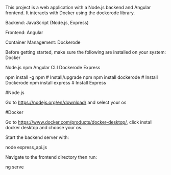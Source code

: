 This project is a web application with a Node.js backend and Angular frontend. It interacts with Docker using the dockerode library.

Backend: JavaScript (Node.js, Express)

Frontend: Angular

Container Management: Dockerode

Before getting started, make sure the following are installed on your system:
Docker

Node.js
npm
Angular CLI
Dockerode
Express

npm install -g npm         # Install/upgrade npm 
npm install dockerode      # Install Dockerode
npm install express        # Install Express

#Node.js

Go to https://nodejs.org/en/download/ and select your os

#Docker

Go to https://www.docker.com/products/docker-desktop/, click install docker desktop and choose your os.

Start the backend server with:

node express_api.js

Navigate to the frontend directory then run:

ng serve

